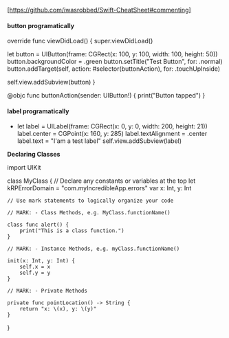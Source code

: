 [https://github.com/iwasrobbed/Swift-CheatSheet#commenting]
#### button programatically
override func viewDidLoad() {
  super.viewDidLoad()

  let button = UIButton(frame: CGRect(x: 100, y: 100, width: 100, height: 50))
  button.backgroundColor = .green
  button.setTitle("Test Button", for: .normal)
  button.addTarget(self, action: #selector(buttonAction), for: .touchUpInside)

  self.view.addSubview(button)
}

@objc func buttonAction(sender: UIButton!) {
  print("Button tapped")
}

#### label programatically
- let label = UILabel(frame: CGRect(x: 0, y: 0, width: 200, height: 21))
label.center = CGPoint(x: 160, y: 285)
label.textAlignment = .center
label.text = "I'am a test label"
self.view.addSubview(label)

**Declaring Classes**

import UIKit

class MyClass {
    // Declare any constants or variables at the top
    let kRPErrorDomain = "com.myIncredibleApp.errors"
    var x: Int, y: Int

    // Use mark statements to logically organize your code

    // MARK: - Class Methods, e.g. MyClass.functionName()

    class func alert() {
        print("This is a class function.")
    }

    // MARK: - Instance Methods, e.g. myClass.functionName()

    init(x: Int, y: Int) {
        self.x = x
        self.y = y
    }

    // MARK: - Private Methods

    private func pointLocation() -> String {
        return "x: \(x), y: \(y)"
    }
}

